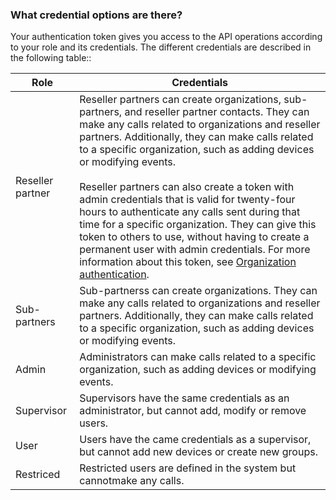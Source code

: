 ### What credential options are there?

Your authentication token gives you access to the API operations
according to your role and its credentials. The different credentials
are described in the following table::

| Role     | Credentials                                               |
|----------|-----------------------------------------------------------|
| Reseller partner | Reseller partners can create organizations, sub-partners, and reseller partner contacts. They can make any calls related to organizations and reseller partners. Additionally, they can make calls related to a specific organization, such as adding devices or modifying events.<br><br> Reseller partners can also create a token with admin credentials that is valid for twenty-four hours to authenticate any calls sent during that time for a specific organization. They can give this token to others to use, without having to create a permanent user with admin credentials. For more information about this token, see [Organization authentication](organization-authentication.md). |
| Sub-partners | Sub-partnerss can create organizations. They can make any calls related to organizations and reseller partners. Additionally, they can make calls related to a specific organization, such as adding devices or modifying events. |
| Admin    | Administrators can make calls related to a specific organization, such as adding devices or modifying events. |
| Supervisor | Supervisors have the same credentials as an administrator, but cannot add, modify or remove users. |
| User     | Users have the came credentials as a supervisor, but cannot add new devices or create new groups. |
| Restriced | Restricted users are defined in the system but cannotmake any calls. |
